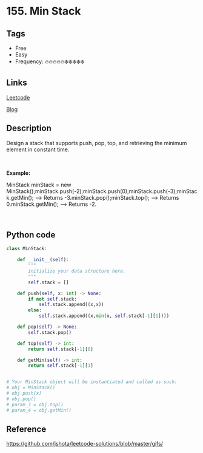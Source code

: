 # 155. Min Stack

## Tags

- Free
- Easy
- Frequency: :fire::fire::fire::fire::fire::snowflake::snowflake::snowflake::snowflake::snowflake:

## Links

[Leetcode](https://leetcode.com/problems/min-stack/description/)

[Blog](http://206.81.6.248:12306/leetcode/min-stack/description)

## Description

Design a stack that supports push, pop, top, and retrieving the minimum element in constant time.

 

<b>Example:</b>

MinStack minStack = new MinStack();minStack.push(-2);minStack.push(0);minStack.push(-3);minStack.getMin();   --> Returns -3.minStack.pop();minStack.top();      --> Returns 0.minStack.getMin();   --> Returns -2.

 

## Python code

```python
class MinStack:

    def __init__(self):
        """
        initialize your data structure here.
        """
        self.stack = []

    def push(self, x: int) -> None:
        if not self.stack:
            self.stack.append((x,x))
        else:
            self.stack.append((x,min(x, self.stack[-1][1])))

    def pop(self) -> None:
        self.stack.pop()

    def top(self) -> int:
        return self.stack[-1][0]

    def getMin(self) -> int:
        return self.stack[-1][1]


# Your MinStack object will be instantiated and called as such:
# obj = MinStack()
# obj.push(x)
# obj.pop()
# param_3 = obj.top()
# param_4 = obj.getMin()
```

## Reference

https://github.com/jshota/leetcode-solutions/blob/master/gifs/
